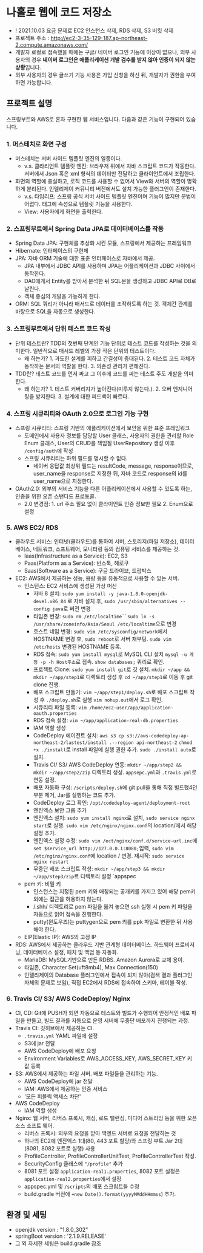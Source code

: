 # 나홀로 웹에 코드 저장소
* ! 2021.10.03 요금 문제로 EC2 인스턴스 삭제, RDS 삭제, S3 버킷 삭제 
* 프로젝트 주소 : http://ec2-3-35-129-187.ap-northeast-2.compute.amazonaws.com/
* 개발자 로컬로 접속했을 때에는 구글/ 네이버 로그인 기능에 이상이 없으나, 외부 사용자의 경우 **네이버 로그인은 애플리케이션 개발 검수를 받지 않아 인증이 되지 않는 상황**입니다.
* 외부 사용자의 경우 글쓰기 기능 사용은 가입 신청을 하신 뒤, 개발자가 권한을 부여하면 가능합니다.

## 프로젝트 설명
스프링부트와 AWS로 혼자 구현한 웹 서비스입니다. 다음과 같은 기능이 구현되어 있습니다.

### 1. 머스테치로 화면 구성
* 머스테치는 서버 사이드 템플릿 엔진의 일종이다. 
  * v.s. 클라리언트 템플릿 엔진: 브라우저 위에서 자바 스크립트 코드가 작동한다. 서버에서 Json 혹은 xml 형식의 데이터만 전달하고 클라이언트에서 조립한다. 
* 화면의 역할에 충실하고, 로직 코드를 사용할 수 없어서 View와 서버의 역할이 명확하게 분리된다. 인텔리제이 커뮤니티 버전에서도 설치 가능한 플러그인이 존재한다. 
  * v.s. 타임리프: 스프링 공식 서버 사이드 템플릿 엔진이며 기능이 많지만 문법이 어렵다. 태그에 속성으로 템플릿 기능을 사용한다. 
  * View: 사용자에게 화면을 출력한다.

### 2. 스프링부트에서 Spring Data JPA로 데이터베이스를 작동
* Spring Data JPA: 구현체를 추상화 시킨 모듈, 스프링에서 제공하는 프레임워크
* Hibernate: 인터페이스의 구현체
* JPA: 자바 ORM 기술에 대한 표준 인터페이스로 자바에서 제공.
  * JPA 내부에서 JDBC API를 사용하며 JPA는 어플리케이션과 JDBC 사이에서 동작한다.
  * DAO에게서 Entity를 받아서 분석한 뒤 SQL문을 생성하고 JDBC API로 DB로 날린다.
  * 객체 중심의 개발을 가능하게 한다.
* ORM: SQL 쿼리가 아니라 매서드로 데이터를 조작하도록 하는 것. 객체간 관계를 바탕으로 SQL을 자동으로 생성한다.

### 3. 스프링부트에서 단위 테스트 코드 작성
* 단위 테스트란? TDD의 첫번째 단계인 기능 단위로 테스트 코드를 작성하는 것을 의미한다. 일반적으로 매서드 레벨의 가장 작은 단위의 테스트이다.
  * 왜 하는가? 1. 과도한 설계를 피하고 간결성이 증대된다. 2. 테스트 코드 자체가 동작하는 문서의 역할을 한다. 3. 의존성 관리가 편해진다.
* TDD란? 테스트 코드를 먼저 짜고 그 이후에 코드를 짜는 테스트 주도 개발을 의미한다.
  * 왜 하는가? 1. 테스트 커버리지가 높아진다(미루지 않는다.). 2. 오버 엔지니어링을 방지한다. 3. 설계에 대한 피드백이 빠르다. 

### 4. 스프링 시큐리티와 OAuth 2.0으로 로그인 기능 구현
* 스프링 시큐리티: 스프링 기반의 애플리케이션에서 보안을 위한 표준 프레임워크
  * 도메인에서 사용자 정보를 담당할 User 클래스, 사용자의 권한을 관리할 Role Enum 클래스, User의 CRUD를 책임질 UserRepository 생성 이후 `/config/auth`에 작성
  * 스프링 시큐리티는 하위 필드를 명시할 수 없다.  
    * 네이버 응답값 최상위 필드는 resultCode, message, response이므로, user_name을 response로 지정한 뒤, 자바 코드로 response의 id를 user_name으로 지정한다.
* OAuth2.0: 외부의 서비스 기능을 다른 어플리케이션에서 사용할 수 있도록 하는, 인증을 위한 오픈 스탠다드 프로토콜. 
  * 2.0 변경점: 1. url 주소 필요 없이 클라이언트 인증 정보만 필요 2. Enum으로 설정

### 5. AWS EC2/ RDS
* 클라우드 서비스: 인터넷(클라우드)를 통하여 서버, 스토리지(파일 저장소), 데이터베이스, 네트워크, 소프트웨어, 모니터링 등의 컴퓨팅 서비스를 제공하는 것.
  * Iaas(Infrastructure as a Service): EC2, S3
  * Paas(Platform as a Service): 빈스톡, 헤로쿠
  * Saas(Software as a Service): 구글 드라이브, 드랍박스
* EC2: AWS에서 제공하는 성능, 용량 등을 유동적으로 사용할 수 있는 서버.
  * 인스턴스: EC2 서비스에 생성된 가상 머신
    * 자바 8 설치: `sudo yum install -y java-1.8.0-openjdk-devel.x86_84` 로 자바 설치 후, `sudo /usr/sbin/alternatives --config java`로 버전 변경 
    * 타임존 변경: `sudo rm /etc/localtime``sudo ln -s /usr/share/zoneinfo/Asia/Seoul /etc/localtime`으로 변경
    * 호스트 네임 변경: `sudo vim /etc/sysconfig/network`에서 HOSTNAME 변경 후, `sudo reboot`로 서버 재부팅. `sudo vim /etc/hosts` 변경된 HOSTNAME 등록.
    * RDS 접속: `sudo yum install mysql`로 MySQL CLI 설치 `mysql -u 계정 -p -h Host주소`로 접속. `show databases;` 쿼리로 확인.
    * 프로젝트 Clone: `sudo yum install git`로 깃 설치. `mkdir ~/app && mkdir ~/app/step1`로 디렉토리 생성 후 `cd ~/app/step1`로 이동 후 git clone 진행.
    * 배포 스크립트 만들기: `vim ~/app/step1/deploy.sh`로 배포 스크립트 작성 후 `./deploy.sh`로 실행 `vim nohup.out`에서 로그 확인.
    * 시큐리티 파일 등록: `vim /home/ec2-user/app/application-oauth.properties`
    * RDS 접속 설정: `vim ~/app/application-real-db.properties`
    * IAM 역할 생성
    * CodeDeploy 에이전트 설치: `aws s3 cp s3://aws-codedeploy-ap-northeast-2/lastest/install .--region api-northeast-2` `chmod +x ./install`로 install 파일에 실행 권한 추가. `sudo ./install auto`로 설치.
    * Travis CI/ S3/ AWS CodeDeploy 연동: `mkdir ~/app/step2 && mkdir ~/app/step2/zip` 디렉토리 생성. `appsepc.yml`과 `.travis.yml`로 연동 설정.
    * 배포 자동화 구성: `/scripts/deploy.sh`에 git pull을 통해 직접 빌드했4던 부분 제거, Jar를 실행하는 코드 추가.
    * CodeDeploy 로그 확인: `/opt/codedeploy-agent/deployment-root`
    * 엔진엑스 보안 그룹 추가
    * 엔진엑스 설치: `sudo yum install nginx`로 설치, `sudo service nginx start`로 실행. `sudo vim /etc/nginx/nginx.conf`의 location/에서 해당 설정 추가.
    * 엔진엑스 설정 수정: `sudo vim /ect/nginx/conf.d/service-url.inc`에 `set $service_url http://127.0.0.1:8080;`입력, `sudo vim /etc/nginx/nginx.conf`에 location / 변경. 재시작: `sudo service nginx restart`
    * 무중단 배포 스크립트 작성: `mkdir ~/app/step3 && mkdir ~/app/step3/zip`르 디렉토리 설정 `appspec
  * pem 키: 비밀 키
    * 인스턴스는 지정된 pem 키와 매칭되는 공개키를 가지고 있어 해당 pem키 외에는 접근을 허용하지 않는다. 
    * /.shh/ 디렉토리로 pem 파일을 옮겨 놓으면 ssh 실행 시 pem 키 파일을 자동으로 읽어 접속을 진행한다.
    * putty(윈도우즈)는 puttygen으로 pem 키를 ppk 파일로 변환한 뒤 사용해야 한다. 
  * EIP(Elastic IP): AWS의 고정 IP
* RDS: AWS에서 제공하는 클라우드 기반 관계형 데이터베이스. 하드웨어 프로비저닝, 데이터베이스 설정, 패치 및 백업 등 자동화. 
  * MariaDB: MySQL기반으로 만든 RDBS. Amazon Aurora로 교체 용이.
  * 타임존, Character Set(uft8mb4), Max Connection(150)
  * 인텔리제이의 Database 플러그인에서 접속이 되지 않아(검색 결과 플러그인 자체의 문제로 보임), 직접 EC2에서 RDS에 접속하여 스키마, 테이블 작성.

### 6. Travis CI/ S3/ AWS CodeDeploy/ Nginx
* CI, CD: Git에 PUSH가 되면 자동으로 테스트와 빌드가 수행되어 안정적인 배포 파일을 만들고, 빌드 결과를 자동으로 운영 서버에 무중단 배포까지 진행되는 과정.
* Travis CI: 깃허브에서 제공하는 CI. 
  * `.travis.yml` YAML 파일에 설정
  * S3에 jar 전달
  * AWS CodeDeploy에 배포 요청
  * Environment Variables로 AWS_ACCESS_KEY, AWS_SECRET_KEY 키 값 등록
* S3: AWS에서 제공하는 파일 서버. 배포 파일들을 관리하는 기능.
  * AWS CodeDeploy에 jar 전달
  * IAM: AWS에서 제공하는 인증 서비스
  * '모든 퍼블릭 액세스 차단'
* AWS CodeDeploy
  * IAM 역할 생성 
* Nginx: 웹 서버, 리버스 프록시, 캐싱, 로드 밸런싱, 미디어 스트리밍 등을 위한 오픈 소스 소프트 웨어.
  * 리버스 프록시: 외부의 요청을 받아 백엔드 서버로 요청을 전달하는 것
  * 하나의 EC2에 엔진엑스 1대(80, 443 포트 할당)와 스프링 부트 Jar 2대(8081, 8082 포트로 실행) 사용
  * ProfileController, ProfileControllerUnitTest, ProfileControllerTest 작성.
  * SecurityConfig 클래스에 `"/profile"` 추가
  * 8081 포트 설정 `application-real1.properties`, 8082 포트 설정은 `application-real2.properties`에서 설정
  * appspec.yml 및 `/scripts`의 배포 스크립트들 수정
  * build.gradle 버전에 `+new Date().format(yyyyMMddHHmmss`) 추가.

## 환경 및 세팅
* openjdk version : "1.8.0_302"
* springBoot version : '2.1.9.RELEASE'
* 그 외 자세한 세팅은 build.gradle 참조
